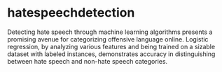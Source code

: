 # hatespeechdetection
Detecting hate speech through machine learning algorithms presents a promising avenue for categorizing  offensive language online. Logistic regression, by analyzing various features and being trained on a sizable  dataset with labeled instances, demonstrates accuracy in distinguishing between hate speech and non-hate  speech categories.
